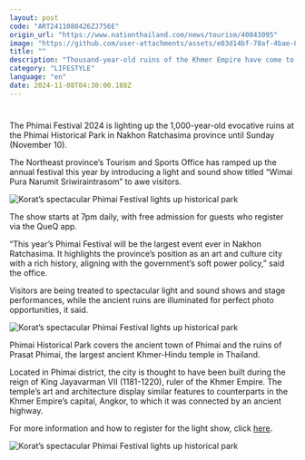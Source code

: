 ```yaml
---
layout: post
code: "ART2411080426ZJ756E"
origin_url: "https://www.nationthailand.com/news/tourism/40043095"
image: "https://github.com/user-attachments/assets/e03d14bf-78af-4bae-83c0-c01d3a233012"
title: ""
description: "Thousand-year-old ruins of the Khmer Empire have come to life in a spectacular light-and-sound show and stage performances"
category: "LIFESTYLE"
language: "en"
date: 2024-11-08T04:30:00.188Z
---
```


# 









The Phimai Festival 2024 is lighting up the 1,000-year-old evocative ruins at the Phimai Historical Park in Nakhon Ratchasima province until Sunday (November 10).

The Northeast province’s Tourism and Sports Office has ramped up the annual festival this year by introducing a light and sound show titled “Wimai Pura Narumit Sriwiraintrasom” to awe visitors.

  ![Korat’s spectacular Phimai Festival lights up historical park](https://github.com/user-attachments/assets/59d73df3-6013-4118-ba5d-f7647b9c5408)

The show starts at 7pm daily, with free admission for guests who register via the QueQ app.

“This year’s Phimai Festival will be the largest event ever in Nakhon Ratchasima. It highlights the province’s position as an art and culture city with a rich history, aligning with the government’s soft power policy,” said the office.

Visitors are being treated to spectacular light and sound shows and stage performances, while the ancient ruins are illuminated for perfect photo opportunities, it said.

  ![Korat’s spectacular Phimai Festival lights up historical park](https://github.com/user-attachments/assets/0aae8b27-ca93-4471-97fd-44e92daf1bf6)

Phimai Historical Park covers the ancient town of Phimai and the ruins of Prasat Phimai, the largest ancient Khmer-Hindu temple in Thailand.

Located in Phimai district, the city is thought to have been built during the reign of King Jayavarman VII (1181-1220), ruler of the Khmer Empire. The temple’s art and architecture display similar features to counterparts in the Khmer Empire’s capital, Angkor, to which it was connected by an ancient highway.

For more information and how to register for the light show, click [here](https://www.facebook.com/Commartsproduction/posts/pfbid02WkY2xMfZXbDwUkBtYB1MoFWkgDpxUWAYwcsLt1jajFDK6ihf6UTb72AYPf234Aogl?rdid=HKGFu09cnzCuHt4O).

  ![Korat’s spectacular Phimai Festival lights up historical park](https://github.com/user-attachments/assets/2ccc4d38-4cff-4688-89ad-4d0e33fefae8)